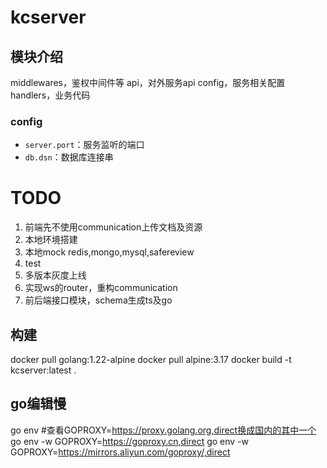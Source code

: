 # kcserver

## 模块介绍
middlewares，鉴权中间件等
api，对外服务api
config，服务相关配置
handlers，业务代码

### config
- `server.port`：服务监听的端口
- `db.dsn`：数据库连接串


# TODO
1. 前端先不使用communication上传文档及资源
2. 本地环境搭建
3. 本地mock redis,mongo,mysql,safereview
4. test
5. 多版本灰度上线
6. 实现ws的router，重构communication
7. 前后端接口模块，schema生成ts及go


## 构建
docker pull golang:1.22-alpine
docker pull alpine:3.17
docker build  -t kcserver:latest  .



## go编辑慢
go env #查看GOPROXY=https://proxy.golang.org,direct换成国内的其中一个
go env -w  GOPROXY=https://goproxy.cn,direct
go env -w GOPROXY=https://mirrors.aliyun.com/goproxy/,direct